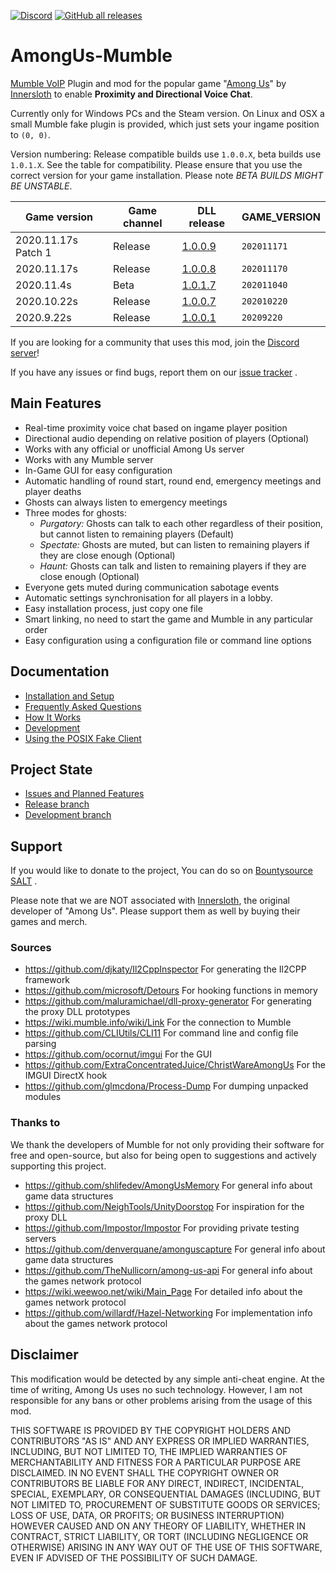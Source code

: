 [![Discord](https://img.shields.io/discord/767166243303587882?color=cornflowerblue&label=Discord&logo=Discord&logoColor=white)](https://discord.gg/4UkHEJ5sqg)  [![GitHub all releases](https://img.shields.io/github/downloads/StarGate01/AmongUs-Mumble/total?label=Downloads)](https://github.com/StarGate01/AmongUs-Mumble/releases/)

# AmongUs-Mumble
[Mumble VoIP](https://www.mumble.info/) Plugin and mod for the popular game "[Among Us](https://store.steampowered.com/app/945360/Among_Us/)" by [Innersloth](http://www.innersloth.com/) to enable **Proximity and Directional Voice Chat**.

Currently only for Windows PCs and the Steam version. On Linux and OSX a small Mumble fake plugin is provided, which just sets your ingame position to `(0, 0)`.

Version numbering: Release compatible builds use `1.0.0.X`, beta builds use `1.0.1.X`. See the table for compatibility. Please ensure that you use the correct version for your game installation. Please note *BETA BUILDS MIGHT BE UNSTABLE*.

| Game version         | Game channel | DLL release                                                                   | GAME_VERSION |
| -------------------- | ------------ | ----------------------------------------------------------------------------- | ------------ |
| 2020.11.17s Patch 1  | Release      | [1.0.0.9](https://github.com/StarGate01/AmongUs-Mumble/releases/tag/v1.0.0.9) | `202011171`  |
| 2020.11.17s          | Release      | [1.0.0.8](https://github.com/StarGate01/AmongUs-Mumble/releases/tag/v1.0.0.8) | `202011170`  |
| 2020.11.4s           | Beta         | [1.0.1.7](https://github.com/StarGate01/AmongUs-Mumble/releases/tag/v1.0.1.7) | `202011040`  |
| 2020.10.22s          | Release      | [1.0.0.7](https://github.com/StarGate01/AmongUs-Mumble/releases/tag/v1.0.0.7) | `202010220`  |
| 2020.9.22s           | Release      | [1.0.0.1](https://github.com/StarGate01/AmongUs-Mumble/releases/tag/v1.0.0.1) | `20209220`   |

If you are looking for a community that uses this mod, join the [Discord server](https://discord.gg/4UkHEJ5sqg)!

If you have any issues or find bugs, report them on our [issue tracker](https://github.com/StarGate01/AmongUs-Mumble/issues) .

## Main Features
 - Real-time proximity voice chat based on ingame player position
 - Directional audio depending on relative position of players (Optional)
 - Works with any official or unofficial Among Us server
 - Works with any Mumble server
 - In-Game GUI for easy configuration
 - Automatic handling of round start, round end, emergency meetings and player deaths
 - Ghosts can always listen to emergency meetings
 - Three modes for ghosts:
   - *Purgatory:* Ghosts can talk to each other regardless of their position, but cannot listen to remaining players (Default)
   - *Spectate:* Ghosts are muted, but can listen to remaining players if they are close enough (Optional)
   - *Haunt:* Ghosts can talk and listen to remaining players if they are close enough (Optional)
 - Everyone gets muted during communication sabotage events
 - Automatic settings synchronisation for all players in a lobby.
 - Easy installation process, just copy one file
 - Smart linking, no need to start the game and Mumble in any particular order
 - Easy configuration using a configuration file or command line options

## Documentation
 - [Installation and Setup](https://github.com/StarGate01/AmongUs-Mumble/wiki/Installation-and-Setup)
 - [Frequently Asked Questions](https://github.com/StarGate01/AmongUs-Mumble/wiki/Frequently-Asked-Questions)
 - [How It Works](https://github.com/StarGate01/AmongUs-Mumble/wiki/How-It-Works)
 - [Development](https://github.com/StarGate01/AmongUs-Mumble/wiki/Development)
 - [Using the POSIX Fake Client](https://github.com/StarGate01/AmongUs-Mumble/wiki/Using-the-POSIX-Fake-Client)

## Project State
 - [Issues and Planned Features](https://github.com/StarGate01/AmongUs-Mumble/projects/1)
 - [Release branch](https://github.com/StarGate01/AmongUs-Mumble/tree/master)
 - [Development branch](https://github.com/StarGate01/AmongUs-Mumble/tree/dev)

## Support
If you would like to donate to the project, You can do so on [Bountysource SALT](https://salt.bountysource.com/teams/team-esdg) .

Please note that we are NOT associated with [Innersloth](http://www.innersloth.com/), the original developer of "Among Us". Please support them as well by buying their games and merch.

### Sources

 - https://github.com/djkaty/Il2CppInspector For generating the Il2CPP framework
 - https://github.com/microsoft/Detours For hooking functions in memory
 - https://github.com/maluramichael/dll-proxy-generator For generating the proxy DLL prototypes
 - https://wiki.mumble.info/wiki/Link For the connection to Mumble
 - https://github.com/CLIUtils/CLI11 For command line and config file parsing
 - https://github.com/ocornut/imgui For the GUI
 - https://github.com/ExtraConcentratedJuice/ChristWareAmongUs For the IMGUI DirectX hook
 - https://github.com/glmcdona/Process-Dump For dumping unpacked modules

### Thanks to

We thank the developers of Mumble for not only providing their software for free and open-source, but also for being open to suggestions and actively supporting this project.

 - https://github.com/shlifedev/AmongUsMemory For general info about game data structures
 - https://github.com/NeighTools/UnityDoorstop For inspiration for the proxy DLL
 - https://github.com/Impostor/Impostor For providing private testing servers
 - https://github.com/denverquane/amonguscapture For general info about game data structures
 - https://github.com/TheNullicorn/among-us-api For general info about the games network protocol
 - https://wiki.weewoo.net/wiki/Main_Page For detailed info about the games network protocol
 - https://github.com/willardf/Hazel-Networking For implementation info about the games network protocol


## Disclaimer

This modification would be detected by any simple anti-cheat engine. At the time of writing, Among Us uses no such technology. However, I am not responsible for any bans or other problems arising from the usage of this mod. 

THIS SOFTWARE IS PROVIDED BY THE COPYRIGHT HOLDERS AND CONTRIBUTORS
"AS IS" AND ANY EXPRESS OR IMPLIED WARRANTIES, INCLUDING, BUT NOT
LIMITED TO, THE IMPLIED WARRANTIES OF MERCHANTABILITY AND FITNESS FOR
A PARTICULAR PURPOSE ARE DISCLAIMED. IN NO EVENT SHALL THE COPYRIGHT
OWNER OR CONTRIBUTORS BE LIABLE FOR ANY DIRECT, INDIRECT, INCIDENTAL,
SPECIAL, EXEMPLARY, OR CONSEQUENTIAL DAMAGES (INCLUDING, BUT NOT
LIMITED TO, PROCUREMENT OF SUBSTITUTE GOODS OR SERVICES; LOSS OF USE,
DATA, OR PROFITS; OR BUSINESS INTERRUPTION) HOWEVER CAUSED AND ON ANY
THEORY OF LIABILITY, WHETHER IN CONTRACT, STRICT LIABILITY, OR TORT
(INCLUDING NEGLIGENCE OR OTHERWISE) ARISING IN ANY WAY OUT OF THE USE
OF THIS SOFTWARE, EVEN IF ADVISED OF THE POSSIBILITY OF SUCH DAMAGE.
